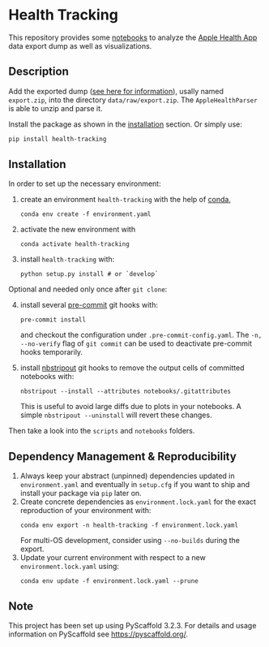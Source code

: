 # Health Tracking

This repository provides some [notebooks](./notebooks) to analyze the [Apple Health App](https://www.apple.com/ios/health/) data export dump as well as visualizations.


## Description

Add the exported dump ([see here for information](https://appletoolbox.com/how-to-export-apple-health-data-from-your-iphone-and-apple-watch/#Export_raw_Health_data_from_your_iPhone_and_Apple_Watch)), usally named `export.zip`, into the directory `data/raw/export.zip`. The `AppleHealthParser` is able to unzip and parse it.

Install the package as shown in the [installation](#installation) section. Or simply use:

```bash
pip install health-tracking
```









## Installation

In order to set up the necessary environment:

1. create an environment `health-tracking` with the help of [conda],
   ```
   conda env create -f environment.yaml
   ```
2. activate the new environment with
   ```
   conda activate health-tracking
   ```
3. install `health-tracking` with:
   ```
   python setup.py install # or `develop`
   ```

Optional and needed only once after `git clone`:

4. install several [pre-commit] git hooks with:
   ```
   pre-commit install
   ```
   and checkout the configuration under `.pre-commit-config.yaml`.
   The `-n, --no-verify` flag of `git commit` can be used to deactivate pre-commit hooks temporarily.

5. install [nbstripout] git hooks to remove the output cells of committed notebooks with:
   ```
   nbstripout --install --attributes notebooks/.gitattributes
   ```
   This is useful to avoid large diffs due to plots in your notebooks.
   A simple `nbstripout --uninstall` will revert these changes.


Then take a look into the `scripts` and `notebooks` folders.


## Dependency Management & Reproducibility

1. Always keep your abstract (unpinned) dependencies updated in `environment.yaml` and eventually
   in `setup.cfg` if you want to ship and install your package via `pip` later on.
2. Create concrete dependencies as `environment.lock.yaml` for the exact reproduction of your
   environment with:
   ```
   conda env export -n health-tracking -f environment.lock.yaml
   ```
   For multi-OS development, consider using `--no-builds` during the export.
3. Update your current environment with respect to a new `environment.lock.yaml` using:
   ```
   conda env update -f environment.lock.yaml --prune
   ```


## Note

This project has been set up using PyScaffold 3.2.3. For details and usage
information on PyScaffold see https://pyscaffold.org/.


[conda]: https://docs.conda.io/
[pre-commit]: https://pre-commit.com/
[Jupyter]: https://jupyter.org/
[nbstripout]: https://github.com/kynan/nbstripout
[Google style]: http://google.github.io/styleguide/pyguide.html#38-comments-and-docstrings
[dsproject extension]: https://github.com/pyscaffold/pyscaffoldext-dsproject
